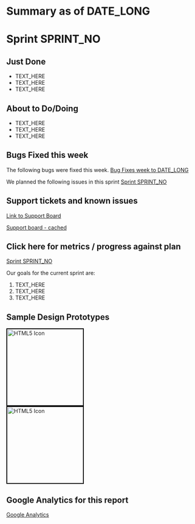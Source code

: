 # Summary as of DATE_LONG 

# Sprint SPRINT_NO

## Just Done
* TEXT_HERE
* TEXT_HERE
* TEXT_HERE

## About to Do/Doing
* TEXT_HERE
* TEXT_HERE
* TEXT_HERE

## Bugs Fixed this week
The following bugs were fixed this week.
[Bug Fixes week to DATE_LONG](graphs/bugsDATE_SHORT.png)

We planned the following issues in this sprint 
[Sprint SPRINT_NO](graphs/sprintDATE_SHORT.png)

## Support tickets and known issues
[Link to Support Board](https://jira.digital.homeoffice.gov.uk/secure/RapidBoard.jspa?rapidView=331&selectedIssue=ALS-47)

[Support board - cached](graphs/supportBoardDATE_SHORT.jpg)

## Click here for metrics / progress against plan
[Sprint SPRINT_NO](graphs/progressDATE_SHORT.png)

Our goals for the current sprint are:
1. TEXT_HERE 
2. TEXT_HERE
3. TEXT_HERE

## Sample Design Prototypes
<a href="graphs/proto1_DATE_SHORT.png"><img src="graphs/proto1_DATE_SHORT.png" alt="HTML5 Icon" width="200" style="border:2px solid black"></a>
<br>
<a href="graphs/proto2_DATE_SHORT.png"><img src="graphs/proto2_DATE_SHORT.png" alt="HTML5 Icon" width="200" style="border:2px solid black"></a>
<br>


## Google Analytics for this report
[Google Analytics](graphs/GADATE_SHORT.png)


